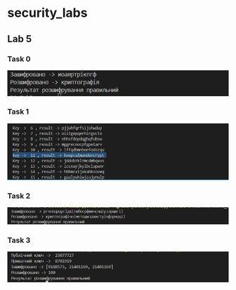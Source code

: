 # security_labs
## Lab 5
### Task 0
![Task 0](/lab5/result_0.png "Task 0")
### Task 1
![Task 1](/lab5/result_1.png "Task 1")
### Task 2
![Task 2](/lab5/result_2.png "Task 2")
### Task 3
![Task 3](/lab5/result_3.png "Task 3")


